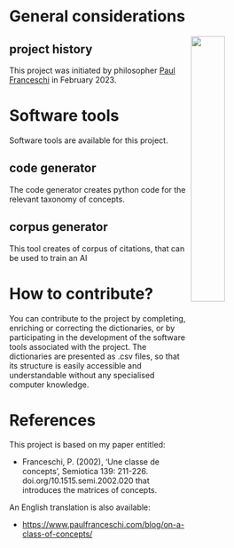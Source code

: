 # General considerations

<img align="right" width="35%" src="https://github.com/pilinu/taxonomy-of-concepts/blob/main/okchakko-project-logo.png">

## project history
This project was initiated by philosopher [Paul Franceschi](www.paulfranceschi.com) in February 2023.

# Software tools
Software tools are available for this project.

## code generator
The code generator creates python code for the relevant taxonomy of concepts.

## corpus generator
This tool creates of corpus of citations, that can be used to train an AI

# How to contribute?
You can contribute to the project by completing, enriching or correcting the dictionaries, or by participating in the development of the software tools associated with the project. The dictionaries are presented as .csv files, so that its structure is easily accessible and understandable without any specialised computer knowledge.

# References
This project is based on my paper entitled:
* Franceschi, P. (2002), ‘Une classe de concepts’, Semiotica 139: 211-226. doi.org/10.1515.semi.2002.020
that introduces the matrices of concepts.

An English translation is also available:
* https://www.paulfranceschi.com/blog/on-a-class-of-concepts/
